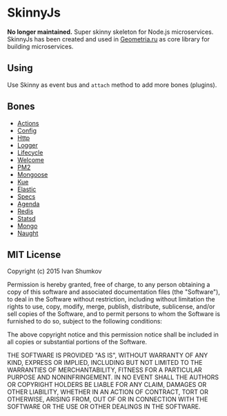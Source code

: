 # SkinnyJs

**No longer maintained.**
Super skinny skeleton for Node.js microservices.
SkinnyJs has been created and used in [Geometria.ru](https://geometria.ru) as core library for building microservices.

## Using

Use Skinny as event bus and `attach` method to add more bones (plugins).

## Bones

- [Actions](https://github.com/skinnyjs/skinny-bone-actions)
- [Config](https://github.com/skinnyjs/skinny-bone-config)
- [Http](https://github.com/skinnyjs/skinny-bone-actions-http)
- [Logger](https://github.com/skinnyjs/skinny-bone-logger)
- [Lifecycle](https://github.com/skinnyjs/skinny-bone-lifecycle)
- [Welcome](https://github.com/skinnyjs/skinny-bone-welcome)
- [PM2](https://github.com/skinnyjs/skinny-bone-pm2)
- [Mongoose](https://github.com/skinnyjs/skinny-bone-mongoose)
- [Kue](https://github.com/skinnyjs/skinny-bone-kue)
- [Elastic](https://github.com/skinnyjs/skinny-bone-elastic)
- [Specs](https://github.com/skinnyjs/skinny-bone-specs)
- [Agenda](https://github.com/skinnyjs/skinny-bone-agenda)
- [Redis](https://github.com/skinnyjs/skinny-bone-redis)
- [Statsd](https://github.com/skinnyjs/skinny-bone-statsd)
- [Mongo](https://github.com/skinnyjs/skinny-bone-mongo)
- [Naught](https://github.com/skinnyjs/skinny-bone-naught)


## MIT License

Copyright (c) 2015 Ivan Shumkov

Permission is hereby granted, free of charge, to any person obtaining a copy
of this software and associated documentation files (the "Software"), to deal
in the Software without restriction, including without limitation the rights
to use, copy, modify, merge, publish, distribute, sublicense, and/or sell
copies of the Software, and to permit persons to whom the Software is
furnished to do so, subject to the following conditions:

The above copyright notice and this permission notice shall be included in all
copies or substantial portions of the Software.

THE SOFTWARE IS PROVIDED "AS IS", WITHOUT WARRANTY OF ANY KIND, EXPRESS OR
IMPLIED, INCLUDING BUT NOT LIMITED TO THE WARRANTIES OF MERCHANTABILITY,
FITNESS FOR A PARTICULAR PURPOSE AND NONINFRINGEMENT. IN NO EVENT SHALL THE
AUTHORS OR COPYRIGHT HOLDERS BE LIABLE FOR ANY CLAIM, DAMAGES OR OTHER
LIABILITY, WHETHER IN AN ACTION OF CONTRACT, TORT OR OTHERWISE, ARISING FROM,
OUT OF OR IN CONNECTION WITH THE SOFTWARE OR THE USE OR OTHER DEALINGS IN THE
SOFTWARE.
